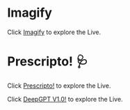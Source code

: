 # Imagify

Click [Imagify](https://aiimagify.netlify.app/) to explore the Live.

# Prescripto! 🩺


Click [Prescripto!](https://prescriptogg.netlify.app/) to explore the Live.

Click [DeepGPT V1.0!](https://deepgpt-ai.netlify.app/) to explore the Live.